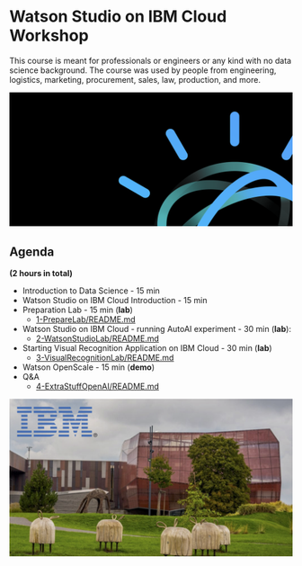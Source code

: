 # Watson Studio on IBM Cloud Workshop    
    
  
This course is meant for professionals or engineers or any kind with no data science background. The course was used by people from engineering, logistics, marketing, procurement, sales, law, production, and more.    
     
![w1-0](../images/w1-0.png)      
    
## Agenda    
    
**(2 hours in total)**    
+ Introduction to Data Science - 15 min    
+ Watson Studio on IBM Cloud Introduction - 15 min    
+ Preparation Lab - 15 min (**lab**)    
  + [1-PrepareLab/README.md](1-PrepareLab/README.md)    
+ Watson Studio on IBM Cloud - running AutoAI experiment - 30 min (**lab**):    
  + [2-WatsonStudioLab/README.md](2-WatsonStudioLab/README.md)    
+ Starting Visual Recognition Application on IBM Cloud - 30 min (**lab**)    
  + [3-VisualRecognitionLab/README.md](3-VisualRecognitionLab/README.md)    
+ Watson OpenScale - 15 min (**demo**)    
+ Q&A    
  + [4-ExtraStuffOpenAI/README.md](4-ExtraStuffOpenAI/README.md)      
      
![w1-0-1](../images/w6-2.png)    
  